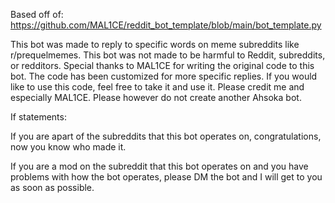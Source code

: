 Based off of: https://github.com/MAL1CE/reddit_bot_template/blob/main/bot_template.py

This bot was made to reply to specific words on meme subreddits like r/prequelmemes. This bot was not made to be harmful to Reddit, subreddits, or redditors. Special thanks to MAL1CE for writing the original code to this bot. The code has been customized for more specific replies. If you would like to use this code, feel free to take it and use it. Please credit me and especially MAL1CE. Please however do not create another Ahsoka bot.

If statements:

If you are apart of the subreddits that this bot operates on, congratulations, now you know who made it.

If you are a mod on the subreddit that this bot operates on and you have problems with how the bot operates, please DM the bot and I will get to you as soon as possible.
